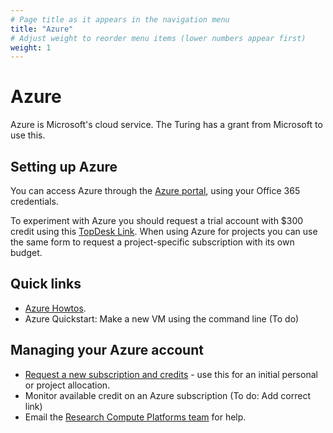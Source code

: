 ```yaml
---
# Page title as it appears in the navigation menu
title: "Azure"
# Adjust weight to reorder menu items (lower numbers appear first)
weight: 1
---
```


# Azure

Azure is Microsoft's cloud service. The Turing has a grant from Microsoft to use this.

## Setting up Azure

You can access Azure through the [Azure portal](https://portal.azure.com), using your Office 365 credentials.

To experiment with Azure you should request a trial account with $300 credit using this [TopDesk Link](https://turingcomplete.topdesk.net/tas/public/ssp/content/serviceflow?unid=ac51b39d8bfc46f9bf41132ef8601b5e&from=7edfe644-ac0d-4895-af98-acd425ee0b19&openedFromService=true). When using Azure for projects you can use the same form to request a project-specific subscription with its own budget.

## Quick links

- [Azure Howtos](https://github.com/alan-turing-institute/howtos/tree/master/azure).
- Azure Quickstart: Make a new VM using the command line (To do)

## Managing your Azure account

- [Request a new subscription and credits](https://mathison.turing.ac.uk/Interact/Pages/Content/Document.aspx?id=2433) - use this for an initial personal or project allocation.
- Monitor available credit on an Azure subscription (To do: Add correct link)
- Email the [Research Compute Platforms team](mailto:ResearchComputePlatforms@turing.ac.uk) for help.
